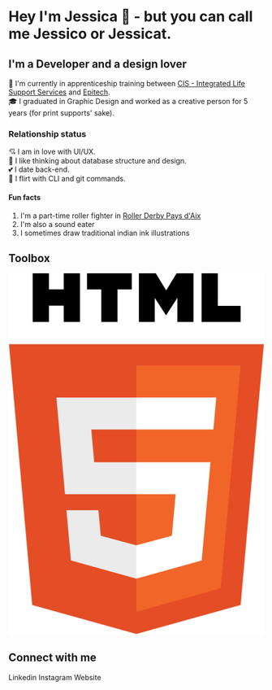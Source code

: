 # Hey I'm Jessica 👋  - but you can call me Jessico or Jessicat.  

## I'm a Developer and a design lover

🌱 I'm currently in apprenticeship training between [CIS - Integrated Life Support Services](https://cis-integratedservices.com/fr) and [Epitech](https://www.epitech.eu/).  
🎓 I graduated in Graphic Design and worked as a creative person for 5 years (for print supports' sake).

### Relationship status

💘 I am in love with UI/UX.  
💖 I like thinking about database structure and design.  
💕 I date back-end.  
🌹 I flirt with CLI and git commands.  

#### Fun facts 

1. I'm a part-time roller fighter in [Roller Derby Pays d'Aix](https://rollerderby-les-amazones.fr/)  
2. I'm also a sound eater
3. I sometimes draw traditional indian ink illustrations

## Toolbox
![HTML 4 logo](/assets/technologies/html-5.svg?raw=true)


## Connect with me

Linkedin
Instagram
Website